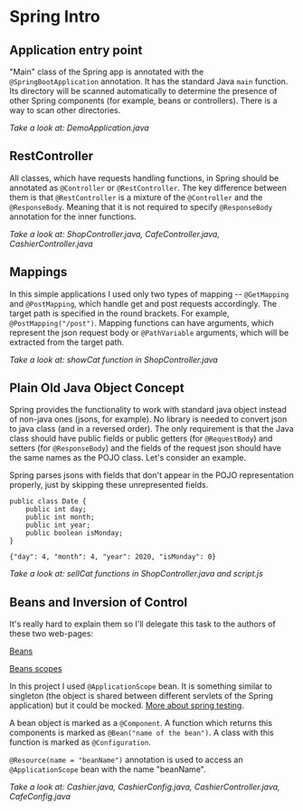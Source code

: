# Spring Intro

## Application entry point 
"Main" class of the Spring app is annotated with the ``@SpringBootApplication`` 
annotation. It has the standard Java ``main`` function. Its directory will 
be scanned automatically to determine the presence of other Spring components 
(for example, beans or controllers). There is a way to scan other directories. 

_Take a look at: DemoApplication.java_

## RestController
All classes, which have requests handling functions, in Spring should be annotated as ``@Controller`` or ``@RestController``.
The key difference between them is that ``@RestController`` is a mixture of the ``@Controller``
and the ``@ResponseBody``. Meaning that it is not required to specify ``@ResponseBody``
annotation for the inner functions.

_Take a look at: ShopController.java, CafeController.java, CashierController.java_

## Mappings
In this simple applications I used only two types of mapping -- ``@GetMapping`` 
and ``@PostMapping``, which handle get and post requests accordingly. The target
path is specified in the round brackets. For example, ``@PostMapping("/post")``.
Mapping functions can have arguments, which represent the json request body or 
``@PathVariable`` arguments, which will be extracted from the target path.

_Take a look at: showCat function in ShopController.java_

## Plain Old Java Object Concept
Spring provides the functionality to work with standard java object instead of
non-java ones (jsons, for example). No library is needed to convert json to java class 
(and in  a reversed order).
The only requirement is that the Java class should have public fields or
public getters (for ``@RequestBody``) and setters (for ``@ResponseBody``) 
and the fields of the request json should have the same names as the POJO class.
Let's consider an example.

Spring parses jsons with fields that don't appear in the POJO 
representation properly, just by skipping these unrepresented fields. 

````
public class Date {
    public int day;
    public int month;
    public int year;
    public boolean isMonday;
}
````
````
{"day": 4, "month": 4, "year": 2020, "isMonday": 0}
````

_Take a look at: sellCat functions in ShopController.java and script.js_

## Beans and Inversion of Control
It's really hard to explain them so I'll delegate this task to the authors of these 
two web-pages:

[Beans](https://www.baeldung.com/spring-bean)

[Beans scopes](https://docs.spring.io/spring/docs/3.0.0.M3/reference/html/ch04s04.html)


In this project I used ``@ApplicationScope`` bean. It is something similar to 
singleton (the object is shared between different servlets of the Spring application)
but it could be mocked. [More about spring testing](https://www.baeldung.com/spring-boot-testing).

A bean object is marked as a ``@Component``. A function which returns this components
is marked as ``@Bean("name of the bean")``. A class with this function is marked 
as ``@Configuration``.

```@Resource(name = "beanName")``` annotation is used to access an ``@ApplicationScope`` bean 
with the name "beanName".

_Take a look at: Cashier.java, CashierConfig.java, 
CashierController.java, CafeConfig.java_

